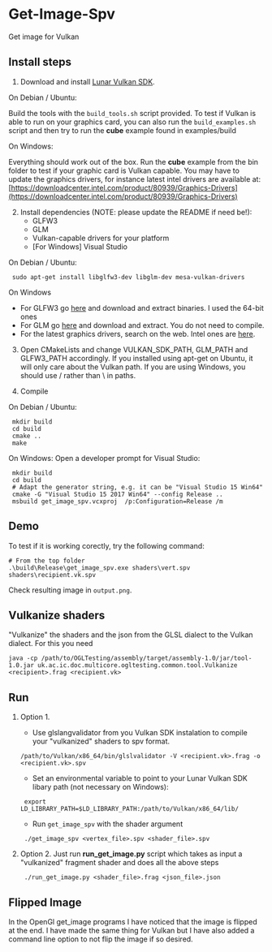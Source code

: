 # Get-Image-Spv

Get image for Vulkan

## Install steps

1. Download and install [Lunar Vulkan SDK](https://vulkan.lunarg.com/ "Lunar Vulkan SDK").

On Debian / Ubuntu:

   Build the tools with the `build_tools.sh` script provided. To test if Vulkan is able to run on your graphics card, you can also run the `build_examples.sh` script and then try to run the **cube** example found in examples/build

On Windows:

   Everything should work out of the box. Run the **cube** example from
   the bin folder to test if your graphic card is Vulkan capable. You
   may have to update the graphics drivers, for instance latest intel
   drivers are available at:
   [https://downloadcenter.intel.com/product/80939/Graphics-Drivers](https://downloadcenter.intel.com/product/80939/Graphics-Drivers)

2. Install dependencies (NOTE: please update the README if need be!):
   * GLFW3
   * GLM
   * Vulkan-capable drivers for your platform
   * [For Windows] Visual Studio

On Debian / Ubuntu:

   ```
	sudo apt-get install libglfw3-dev libglm-dev mesa-vulkan-drivers
   ```

On Windows
   * For GLFW3 go [here](http://www.glfw.org/download.html "GLFW3") and download and extract binaries. I used the 64-bit ones
   * For GLM go [here](http://glm.g-truc.net/0.9.8/index.html "GLM") and download and extract. You do not need to compile.
   * For the latest graphics drivers, search on the web. Intel ones are [here](https://downloadcenter.intel.com/product/80939/Graphics-Drivers).

3. Open CMakeLists and change VULKAN_SDK_PATH, GLM_PATH and GLFW3_PATH accordingly. If you installed using apt-get on Ubuntu, it will only care about the Vulkan path.  If you are using Windows, you should use / rather than \ in paths.

4. Compile

On Debian / Ubuntu:

   ```
	mkdir build
	cd build
	cmake ..
	make
   ```

On Windows:
	Open a developer prompt for Visual Studio:

   ```
	mkdir build
	cd build
    # Adapt the generator string, e.g. it can be "Visual Studio 15 Win64"
	cmake -G "Visual Studio 15 2017 Win64" --config Release ..
	msbuild get_image_spv.vcxproj  /p:Configuration=Release /m
   ```
## Demo
   To test if it is working corectly, try the following command:

   ```
   # From the top folder
   .\build\Release\get_image_spv.exe shaders\vert.spv shaders\recipient.vk.spv
   ```

   Check resulting image in `output.png`.

## Vulkanize shaders

"Vulkanize" the shaders and the json from the GLSL dialect to the Vulkan dialect. For this you need
   ```
   java -cp /path/to/OGLTesting/assembly/target/assembly-1.0/jar/tool-1.0.jar uk.ac.ic.doc.multicore.ogltesting.common.tool.Vulkanize <recipient>.frag <recipient.vk>
   ```



## Run
1. Option 1.
   * Use glslangvalidator from you Vulkan SDK instalation to compile your "vulkanized" shaders to spv format.
   ```
   /path/to/Vulkan/x86_64/bin/glslvalidator -V <recipient.vk>.frag -o <recipient.vk>.spv
   ```
   * Set an environmental variable to point to your Lunar Vulkan SDK libary path (not necessary on Windows):
   ```
	export LD_LIBRARY_PATH=$LD_LIBRARY_PATH:/path/to/Vulkan/x86_64/lib/
   ```
   * Run `get_image_spv` with the shader argument
   ```
	./get_image_spv <vertex_file>.spv <shader_file>.spv
    ```


2. Option 2. Just run **run_get_image.py** script which takes as input a "vulkanized" fragment shader and does all the above steps
   ```
	./run_get_image.py <shader_file>.frag <json_file>.json
    ```

## Flipped Image

In the OpenGl get_image programs I have noticed that the image is flipped at the end. I have made the same thing for Vulkan but I have also added a command line option to not flip the image if so desired.
